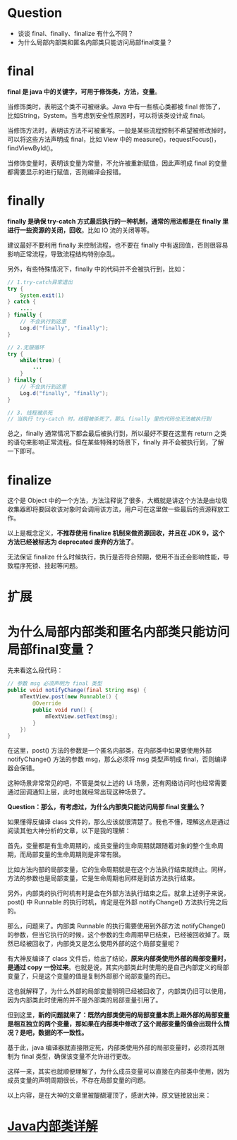Question
====

* 谈谈 final、finally、finalize 有什么不同？
* 为什么局部内部类和匿名内部类只能访问局部final变量？

final
====

**final 是 java 中的关键字，可用于修饰类，方法，变量**。

当修饰类时，表明这个类不可被继承。Java 中有一些核心类都被 final 修饰了，比如String，System。当考虑到安全性原因时，可以将该类设计成 final。

当修饰方法时，表明该方法不可被重写。一般是某些流程控制不希望被修改掉时，可以将这些方法声明成 final，比如 View 中的 measure()，requestFocus()，findViewById()。

当修饰变量时，表明该变量为常量，不允许被重新赋值，因此声明成 final 的变量都需要显示的进行赋值，否则编译会报错。

finally
====

**finally 是确保 try-catch 方式最后执行的一种机制，通常的用法都是在 finally 里进行一些资源的关闭，回收**。比如 IO 流的关闭等等。

建议最好不要利用 finally 来控制流程，也不要在 finally 中有返回值，否则很容易影响正常流程，导致流程结构特别杂乱。

另外，有些特殊情况下，finally 中的代码并不会被执行到，比如：

```Java
// 1.try-catch异常退出
try {
    System.exit(1)
} catch {
    ....
} finally {
    // 不会执行到这里
    Log.d("finally", "finally");
}

// 2.无限循环
try {
    while(true) {
        ...
    }
} finally {
    // 不会执行到这里
    Log.d("finally", "finally");
}

// 3. 线程被杀死
// 当执行 try-catch 时，线程被杀死了，那么 finally 里的代码也无法被执行到
```
总之，finally 通常情况下都会最后被执行到，所以最好不要在这里有 return 之类的语句来影响正常流程。但在某些特殊的场景下，finally 并不会被执行到，了解一下即可。

finalize
====

这个是 Object 中的一个方法，方法注释说了很多，大概就是讲这个方法是由垃圾收集器即将要回收该对象时会调用该方法，用户可在这里做一些最后的资源释放工作。

以上是概念定义，**不推荐使用 finalize 机制来做资源回收，并且在 JDK 9，这个方法已经被标志为 deprecated 废弃的方法了**。

无法保证 finalize 什么时候执行，执行是否符合预期，使用不当还会影响性能，导致程序死锁、挂起等问题。

扩展
====

为什么局部内部类和匿名内部类只能访问局部final变量？
====

先来看这么段代码：

```Java
// 参数 msg 必须声明为 final 类型
public void notifyChange(final String msg) {
    mTextView.post(new Runnable() {
        @Override
        public void run() {
            mTextView.setText(msg);
        }
    })
}
```
在这里，post() 方法的参数是一个匿名内部类，在内部类中如果要使用外部 notifyChange() 方法的参数 msg，那么必须将 msg 类型声明成 final，否则编译器会保错。

这种场景非常常见的吧，不管是类似上述的 Ui 场景，还有网络访问时也经常需要通过回调通知上层，此时也就经常出现这种场景了。

**Question：那么，有考虑过，为什么内部类只能访问局部 final 变量么？**

如果懂得反编译 class 文件的，那么应该就很清楚了。我也不懂，理解这点是通过阅读其他大神分析的文章，以下是我的理解：

首先，变量都是有生命周期的，成员变量的生命周期就跟随着对象的整个生命周期，而局部变量的生命周期则是非常有限。

比如方法内部的局部变量，它的生命周期就是在这个方法执行结束就终止。同样，方法的参数也是局部变量，它是生命周期也同样是到该方法执行结束。

另外，内部类的执行时机有时是会在外部方法执行结束之后。就拿上述例子来说，post() 中 Runnable 的执行时机，肯定是在外部 notifyChange() 方法执行完之后的。

那么，问题来了。内部类 Runnable 的执行需要使用到外部方法 notifyChange() 的参数，但当它执行的时候，这个参数的生命周期早已结束，已经被回收掉了。既然已经被回收了，内部类又是怎么使用外部的这个局部变量呢？

有大神反编译了 class 文件后，给出了结论，**原来内部类使用外部的局部变量时，是通过 copy 一份过来**。也就是说，其实内部类此时使用的是自己内部定义的局部变量了，只是这个变量的值是复制外部那个局部变量的而已。

这也就解释了，为什么外部的局部变量明明已经被回收了，内部类仍旧可以使用，因为内部类此时使用的并不是外部类的局部变量引用了。

但到这里，**新的问题就来了：既然内部类使用的局部变量本质上跟外部的局部变量是相互独立的两个变量，那如果在内部类中修改了这个局部变量的值会出现什么情况？是吧，数据的不一致性。**

基于此，java 编译器就直接限定死，内部类使用外部的局部变量时，必须将其限制为 final 类型，确保该变量不允许进行更改。

这样一来，其实也就顺便理解了，为什么成员变量可以直接在内部类中使用，因为成员变量的声明周期很长，不存在局部变量的问题。

以上内容，是在大神的文章里被醍醐灌顶了，感谢大神，原文链接放出来：

<a href="https://www.cnblogs.com/dolphin0520/p/3811445.html">Java内部类详解</a>
====

